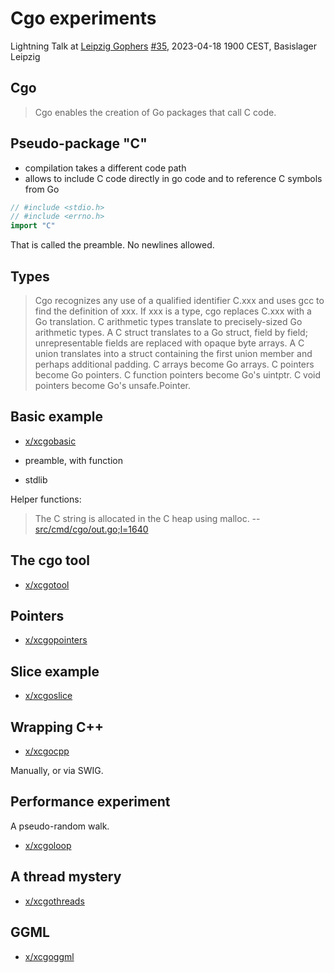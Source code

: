 # Cgo experiments

Lightning Talk at [Leipzig Gophers](https://golangleipzig.space) [#35](#), 2023-04-18 1900 CEST, Basislager Leipzig

## Cgo

> Cgo enables the creation of Go packages that call C code.

## Pseudo-package "C"

* compilation takes a different code path
* allows to include C code directly in go code and to reference C symbols from Go

```go
// #include <stdio.h>
// #include <errno.h>
import "C"
```

That is called the preamble. No newlines allowed.

## Types

> Cgo recognizes any use of a qualified identifier C.xxx and uses gcc to
find the definition of xxx.  If xxx is a type, cgo replaces C.xxx with a Go
translation.  C arithmetic types translate to precisely-sized Go arithmetic
types.  A C struct translates to a Go struct, field by field; unrepresentable
fields are replaced with opaque byte arrays.  A C union translates into a
struct containing the first union member and perhaps additional padding.  C
arrays become Go arrays.  C pointers become Go pointers.  C function pointers
become Go's uintptr.  C void pointers become Go's unsafe.Pointer.


## Basic example

* [x/xcgobasic](x/xcgobasic)

* preamble, with function
* stdlib

Helper functions:

> The C string is allocated in the C heap using malloc. -- [src/cmd/cgo/out.go;l=1640](https://cs.opensource.google/go/go/+/refs/tags/go1.20.3:src/cmd/cgo/out.go;l=1640)

## The cgo tool

* [x/xcgotool](x/xcgotool)

## Pointers

* [x/xcgopointers](x/xcgopointers)

## Slice example

* [x/xcgoslice](x/xcgoslice)

## Wrapping C++

* [x/xcgocpp](x/xcgocpp)

Manually, or via SWIG.

## Performance experiment

A pseudo-random walk.

* [x/xcgoloop](x/xcgoloop)

## A thread mystery

* [x/xcgothreads](x/xcgothreads)

## GGML

* [x/xcgoggml](x/xcgoggml)

